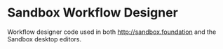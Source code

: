 # Sandbox Workflow Designer

Workflow designer code used in both http://sandbox.foundation and the Sandbox desktop editors.